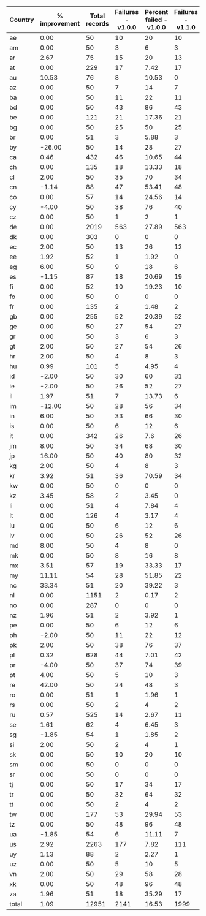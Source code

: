 |Country|% improvement|Total records|Failures - v1.0.0|Percent failed - v1.0.0|Failures - v1.1.0|Percent_failed - v1.1.0|
|---|---|---|---|---|---|---|
|ae|0.00|50|10|20|10|20|
|am|0.00|50|3|6|3|6|
|ar|2.67|75|15|20|13|17.33|
|at|0.00|229|17|7.42|17|7.42|
|au|10.53|76|8|10.53|0|0|
|az|0.00|50|7|14|7|14|
|ba|0.00|50|11|22|11|22|
|bd|0.00|50|43|86|43|86|
|be|0.00|121|21|17.36|21|17.36|
|bg|0.00|50|25|50|25|50|
|br|0.00|51|3|5.88|3|5.88|
|by|-26.00|50|14|28|27|54|
|ca|0.46|432|46|10.65|44|10.19|
|ch|0.00|135|18|13.33|18|13.33|
|cl|2.00|50|35|70|34|68|
|cn|-1.14|88|47|53.41|48|54.55|
|co|0.00|57|14|24.56|14|24.56|
|cy|-4.00|50|38|76|40|80|
|cz|0.00|50|1|2|1|2|
|de|0.00|2019|563|27.89|563|27.89|
|dk|0.00|303|0|0|0|0|
|ec|2.00|50|13|26|12|24|
|ee|1.92|52|1|1.92|0|0|
|eg|6.00|50|9|18|6|12|
|es|-1.15|87|18|20.69|19|21.84|
|fi|0.00|52|10|19.23|10|19.23|
|fo|0.00|50|0|0|0|0|
|fr|0.00|135|2|1.48|2|1.48|
|gb|0.00|255|52|20.39|52|20.39|
|ge|0.00|50|27|54|27|54|
|gr|0.00|50|3|6|3|6|
|gt|2.00|50|27|54|26|52|
|hr|2.00|50|4|8|3|6|
|hu|0.99|101|5|4.95|4|3.96|
|id|-2.00|50|30|60|31|62|
|ie|-2.00|50|26|52|27|54|
|il|1.97|51|7|13.73|6|11.76|
|im|-12.00|50|28|56|34|68|
|in|6.00|50|33|66|30|60|
|is|0.00|50|6|12|6|12|
|it|0.00|342|26|7.6|26|7.6|
|jm|8.00|50|34|68|30|60|
|jp|16.00|50|40|80|32|64|
|kg|2.00|50|4|8|3|6|
|kr|3.92|51|36|70.59|34|66.67|
|kw|0.00|50|0|0|0|0|
|kz|3.45|58|2|3.45|0|0|
|li|0.00|51|4|7.84|4|7.84|
|lt|0.00|126|4|3.17|4|3.17|
|lu|0.00|50|6|12|6|12|
|lv|0.00|50|26|52|26|52|
|md|8.00|50|4|8|0|0|
|mk|0.00|50|8|16|8|16|
|mx|3.51|57|19|33.33|17|29.82|
|my|11.11|54|28|51.85|22|40.74|
|nc|33.34|51|20|39.22|3|5.88|
|nl|0.00|1151|2|0.17|2|0.17|
|no|0.00|287|0|0|0|0|
|nz|1.96|51|2|3.92|1|1.96|
|pe|0.00|50|6|12|6|12|
|ph|-2.00|50|11|22|12|24|
|pk|2.00|50|38|76|37|74|
|pl|0.32|628|44|7.01|42|6.69|
|pr|-4.00|50|37|74|39|78|
|pt|4.00|50|5|10|3|6|
|re|42.00|50|24|48|3|6|
|ro|0.00|51|1|1.96|1|1.96|
|rs|0.00|50|2|4|2|4|
|ru|0.57|525|14|2.67|11|2.1|
|se|1.61|62|4|6.45|3|4.84|
|sg|-1.85|54|1|1.85|2|3.7|
|si|2.00|50|2|4|1|2|
|sk|0.00|50|10|20|10|20|
|sm|0.00|50|0|0|0|0|
|sr|0.00|50|0|0|0|0|
|tj|0.00|50|17|34|17|34|
|tr|0.00|50|32|64|32|64|
|tt|0.00|50|2|4|2|4|
|tw|0.00|177|53|29.94|53|29.94|
|tz|0.00|50|48|96|48|96|
|ua|-1.85|54|6|11.11|7|12.96|
|us|2.92|2263|177|7.82|111|4.9|
|uy|1.13|88|2|2.27|1|1.14|
|uz|0.00|50|5|10|5|10|
|vn|2.00|50|29|58|28|56|
|xk|0.00|50|48|96|48|96|
|za|1.96|51|18|35.29|17|33.33|
|total|1.09|12951|2141|16.53|1999|15.44|
